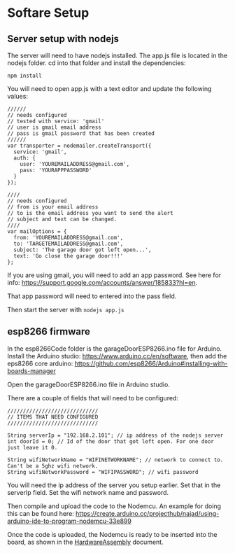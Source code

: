 # Softare Setup

## Server setup with nodejs

The server will need to have nodejs installed. The app.js file is located in the nodejs folder. cd into that folder and install the dependencies:

```
npm install
```

You will need to open app.js with a text editor and update the following values:

```
//////
// needs configured
// tested with service: 'gmail'
// user is gmail email address
// pass is gmail password that has been created
//////
var transporter = nodemailer.createTransport({
  service: 'gmail',
  auth: {
    user: 'YOUREMAILADDRESS@gmail.com',
    pass: 'YOURAPPPASSWORD'
  }
});

////
// needs configured
// from is your email address
// to is the email address you want to send the alert
// subject and text can be changed.
////
var mailOptions = {
  from: 'YOUREMAILADDRESS@gmail.com',
  to: 'TARGETEMAILADDRESS@gmail.com',
  subject: 'The garage door got left open...',
  text: 'Go close the garage door!!!'
};
```

If you are using gmail, you will need to add an app password. See here for info: https://support.google.com/accounts/answer/185833?hl=en.

That app password will need to entered into the pass field.

Then start the server with ```nodejs app.js```

## esp8266 firmware

In the esp8266Code folder is the garageDoorESP8266.ino file for Arduino. Install the Arduino studio: https://www.arduino.cc/en/software, then add the eps8266 core arduino: https://github.com/esp8266/Arduino#installing-with-boards-manager

Open the garageDoorESP8266.ino file in Arduino studio.

There are a couple of fields that will need to be configured:

```
/////////////////////////////
// ITEMS THAT NEED CONFIGURED
/////////////////////////////

String serverIp = "192.168.2.101"; // ip address of the nodejs server
int doorId = 0; // Id of the door that got left open. For one door just leave it 0.

String wifiNetworkName = "WIFINETWORKNAME"; // network to connect to. Can't be a 5ghz wifi network.
String wifiNetworkPassword = "WIFIPASSWORD"; // wifi password
```

You will need the ip address of the server you setup earlier. Set that in the serverIp field.
Set the wifi network name and password.

Then compile and upload the code to the Nodemcu. 
An example for doing this can be found here: https://create.arduino.cc/projecthub/najad/using-arduino-ide-to-program-nodemcu-33e899

Once the code is uploaded, the Nodemcu is ready to be inserted into the board, as shown in the [HardwareAssembly](https://github.com/thinklearndo/garagedooropennotifier/blob/main/HardwareAssembly.md) document.

